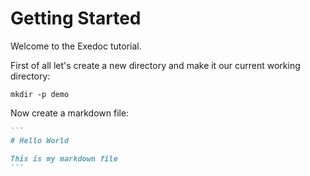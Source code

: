 Getting Started
===============

Welcome to the Exedoc tutorial.

First of all let's create a new directory and make it our current working
directory:

```shell exec exitCode=0, chdir demo
mkdir -p demo
```

Now create a markdown file:

``````markdown createFile path=demo/example.md language=markdown
```
# Hello World

This is my markdown file
```
``````


